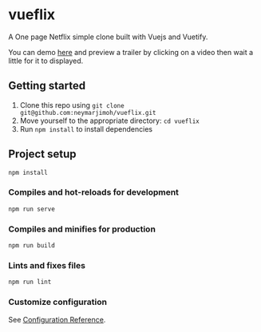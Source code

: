 # vueflix
A One page Netflix simple clone built with Vuejs and Vuetify.

You can demo [here](http://vueflix.vercel.app/) and preview a trailer by clicking on a video then wait a little for it to displayed.

## Getting started

1. Clone this repo using `git clone git@github.com:neymarjimoh/vueflix.git`
2. Move yourself to the appropriate directory: `cd vueflix`<br />
3. Run `npm install` to install dependencies<br />

## Project setup
```
npm install
```

### Compiles and hot-reloads for development
```
npm run serve
```

### Compiles and minifies for production
```
npm run build
```

### Lints and fixes files
```
npm run lint
```

### Customize configuration
See [Configuration Reference](https://cli.vuejs.org/config/).
